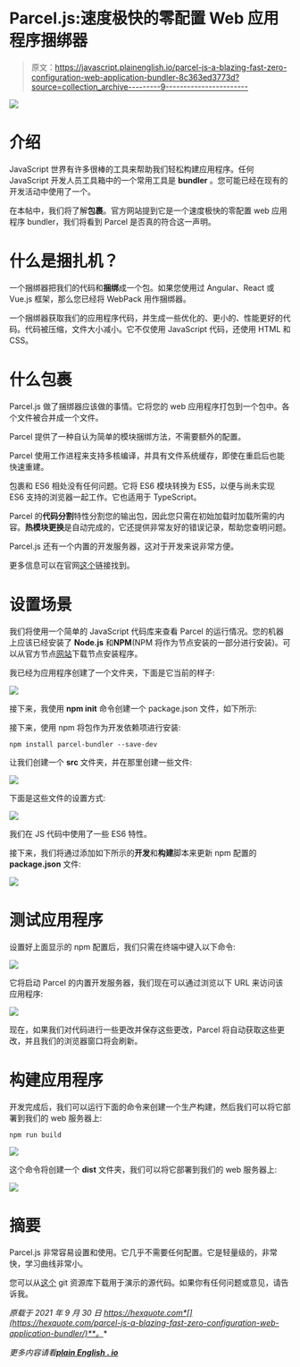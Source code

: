 # Parcel.js:速度极快的零配置 Web 应用程序捆绑器

> 原文：<https://javascript.plainenglish.io/parcel-js-a-blazing-fast-zero-configuration-web-application-bundler-8c363ed3773d?source=collection_archive---------9----------------------->

![](img/8f6f64ba12c060335f279515018b427d.png)

# 介绍

JavaScript 世界有许多很棒的工具来帮助我们轻松构建应用程序。任何 JavaScript 开发人员工具箱中的一个常用工具是 **bundler** 。您可能已经在现有的开发活动中使用了一个。

在本帖中，我们将了解**包裹**。官方网站提到它是一个速度极快的零配置 web 应用程序 bundler，我们将看到 Parcel 是否真的符合这一声明。

# 什么是捆扎机？

一个捆绑器把我们的代码和**捆绑**成一个包。如果您使用过 Angular、React 或 Vue.js 框架，那么您已经将 WebPack 用作捆绑器。

一个捆绑器获取我们的应用程序代码，并生成一些优化的、更小的、性能更好的代码。代码被压缩，文件大小减小。它不仅使用 JavaScript 代码，还使用 HTML 和 CSS。

# 什么包裹

Parcel.js 做了捆绑器应该做的事情。它将您的 web 应用程序打包到一个包中。各个文件被合并成一个文件。

Parcel 提供了一种自认为简单的模块捆绑方法，不需要额外的配置。

Parcel 使用工作进程来支持多核编译，并具有文件系统缓存，即使在重启后也能快速重建。

包裹和 ES6 相处没有任何问题。它将 ES6 模块转换为 ES5，以便与尚未实现 ES6 支持的浏览器一起工作。它也适用于 TypeScript。

Parcel 的**代码分割**特性分割您的输出包，因此您只需在初始加载时加载所需的内容。**热模块更换**是自动完成的，它还提供非常友好的错误记录，帮助您查明问题。

Parcel.js 还有一个内置的开发服务器，这对于开发来说非常方便。

更多信息可以在官网[这个](https://parceljs.org/)链接找到。

# 设置场景

我们将使用一个简单的 JavaScript 代码库来查看 Parcel 的运行情况。您的机器上应该已经安装了 **Node.js** 和**NPM**(NPM 将作为节点安装的一部分进行安装)。可以从官方节点[网站](https://nodejs.org/en/)下载节点安装程序。

我已经为应用程序创建了一个文件夹，下面是它当前的样子:

![](img/9e9878206c421a2de057648ebbc98778.png)

接下来，我使用 **npm init** 命令创建一个 package.json 文件，如下所示:

接下来，使用 npm 将包作为开发依赖项进行安装:

```
npm install parcel-bundler --save-dev
```

让我们创建一个 **src** 文件夹，并在那里创建一些文件:

![](img/45a664b722104c6717754ac477401eeb.png)

下面是这些文件的设置方式:

![](img/bd3809b30d483931aba7cb4c91f4915b.png)

我们在 JS 代码中使用了一些 ES6 特性。

接下来，我们将通过添加如下所示的**开发**和**构建**脚本来更新 npm 配置的 **package.json** 文件:

![](img/0c374f4a8deb0320ebadb40024ca4d6e.png)

# 测试应用程序

设置好上面显示的 npm 配置后，我们只需在终端中键入以下命令:

![](img/a047fe5df31d0ba240655ae1a3b191e0.png)

它将启动 Parcel 的内置开发服务器，我们现在可以通过浏览以下 URL 来访问该应用程序:

![](img/cc9f06d2a93752526cf0e3987f8e97da.png)

现在，如果我们对代码进行一些更改并保存这些更改，Parcel 将自动获取这些更改，并且我们的浏览器窗口将会刷新。

# 构建应用程序

开发完成后，我们可以运行下面的命令来创建一个生产构建，然后我们可以将它部署到我们的 web 服务器上:

```
npm run build
```

![](img/0971cb228e3da9e4d117e136bc570cc1.png)

这个命令将创建一个 **dist** 文件夹，我们可以将它部署到我们的 web 服务器上:

![](img/2a4d561dd73e2e5daee7c454c6ad6560.png)

# 摘要

Parcel.js 非常容易设置和使用。它几乎不需要任何配置。它是轻量级的，非常快，学习曲线非常小。

您可以从[这个](https://github.com/jawadhasan/parceldemo.git) git 资源库下载用于演示的源代码。如果你有任何问题或意见，请告诉我。

*原载于 2021 年 9 月 30 日 https://hexquote.com*[](https://hexquote.com/parcel-js-a-blazing-fast-zero-configuration-web-application-bundler/)**。**

**更多内容请看*[***plain English . io***](http://plainenglish.io/)*